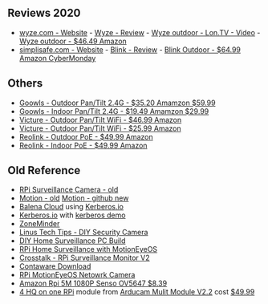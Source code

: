 
## Reviews 2020
- [wyze.com - Website](https://wyze.com/) - [Wyze - Review](https://www.security.org/security-cameras/wyze/review/) - [Wyze outdoor - Lon.TV - Video](https://www.amazon.com/vdp/80bc3480fca64da9949a0d90f6a5b1a3?ref=dp_vse_rvc_1) - [Wyze outdoor - $46.49 Amazon](https://www.amazon.com/gp/product/B08FFK9ZYR) 
- [simplisafe.com - Website](https://simplisafe.com/) - [Blink - Review](https://www.security.org/security-cameras/blink/) - [Blink Outdoor - $64.99 Amazon CyberMonday](https://www.amazon.com/Blink-Outdoor-Wireless-Security-Camera/dp/B086DKSYTS)

## Others
- [Goowls - Outdoor Pan/Tilt 2.4G - $35.20 Amamzon $59.99](https://www.amazon.com/Security-Goowls-Surveillance-Waterproof-Detection/dp/B083J11JG8)
- [Goowls - Indoor Pan/Tilt 2.4G - $19.49 Amamzon $29.99](https://www.amazon.com/Goowls-Wireless-Security-Monitor-Detection/dp/B083HZTN8W)
- [Victure - Outdoor Pan/Tilt WiFi - $46.99 Amazon](https://www.amazon.com/dp/B0886GSQZB)
- [Victure - Outdoor Pan/Tilt WiFi - $25.99 Amazon](https://www.amazon.com/Victure-Monitor-Tracking-Detection-Surveillance/dp/B085YCRC2W)
- [Reolink - Outdoor PoE - $49.99 Amazon](https://www.amazon.com/Reolink-Surveillance-Security-Detection-RLC-410-5MP/dp/B07C5JWK4K)
- [Reolink - Indoor PoE - $49.99 Amazon](https://www.amazon.com/Reolink-Outdoor-Surveillance-Security-RLC-420-5MP/dp/B07FQ2T89L)

## Old Reference
- [RPi Surveillance Camera - old](https://www.instructables.com/Raspberry-Pi-as-low-cost-HD-surveillance-camera/)
- [Motion - old](http://www.lavrsen.dk/foswiki/bin/view/Motion) [Motion - github new](https://motion-project.github.io/)
- [Balena Cloud](https://www.balena.io/blog/make-yourself-a-security-camera-system-in-30-minutes-or-less/) using [Kerberos.io](https://kerberos.io/)
- [Kerberos.io](https://kerberos.io/) with [kerberos demo](https://demo.kerberos.io/)
- [ZoneMinder](https://zoneminder.com/features/)
- [Linus Tech Tips - DIY Security Camera](https://www.youtube.com/watch?v=H7p5YEOrlSc)
- [DIY Home Surveillance PC Build](https://www.youtube.com/watch?v=PLOcfW3yDG0)
- [RPi Home Surveillance with MotionEyeOS](https://www.youtube.com/watch?v=O5ifTks4w4U)
- [Crosstalk - RPi Surveillance Monitor V2](https://www.youtube.com/watch?v=0tvX_gsv2ZU)
- [Contaware Download](https://www.contaware.com/download.html)
- [RPi MotionEyeOS Netowrk Camera](https://www.youtube.com/watch?v=8YUM7jio6dk)
- [Amazon Rpi 5M 1080P Senso OV5647 $8.39](https://www.amazon.com/Raspberry-Camera-Module-Megapixels-Sensor/dp/B07L82XBNM/ref=asc_df_B07L82XBNM/?tag=hyprod-20&linkCode=df0&hvadid=343234125040&hvpos=&hvnetw=g&hvrand=13488208645384760965&hvpone=&hvptwo=&hvqmt=&hvdev=c&hvdvcmdl=&hvlocint=&hvlocphy=9018109&hvtargid=pla-717544328579&psc=1&tag=&ref=&adgrpid=68968886317&hvpone=&hvptwo=&hvadid=343234125040&hvpos=&hvnetw=g&hvrand=13488208645384760965&hvqmt=&hvdev=c&hvdvcmdl=&hvlocint=&hvlocphy=9018109&hvtargid=pla-717544328579)
- [4 HQ on one RPi](https://www.youtube.com/watch?v=I_6uKSLOpNw) module from [Arducam Mulit Module V2.2](https://www.arducam.com/product/multi-camera-v2-1-adapter-raspberry-pi/?utm_source=youtubevid&utm_medium=viddescription) cost [$49.99](https://www.uctronics.com/arducam-multi-camera-adapter-module-v2-2-for-raspberry-pi-4-3b-3b-5mp-and-8mp-cameras-compatible-with-arducam-mipi-cameras.html)

